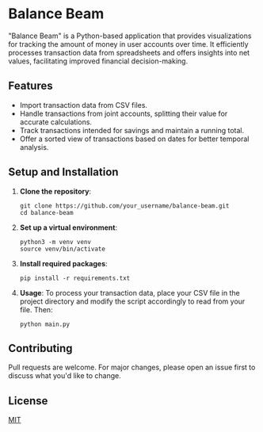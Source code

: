 # Balance Beam

"Balance Beam" is a Python-based application that provides visualizations for tracking the amount of money in user accounts over time. It efficiently processes transaction data from spreadsheets and offers insights into net values, facilitating improved financial decision-making.

## Features
- Import transaction data from CSV files.
- Handle transactions from joint accounts, splitting their value for accurate calculations.
- Track transactions intended for savings and maintain a running total.
- Offer a sorted view of transactions based on dates for better temporal analysis.

## Setup and Installation

1. **Clone the repository**:
    ```
    git clone https://github.com/your_username/balance-beam.git
    cd balance-beam
    ```

2. **Set up a virtual environment**:
    ```
    python3 -m venv venv
    source venv/bin/activate
    ```

3. **Install required packages**:
    ```
    pip install -r requirements.txt
    ```

4. **Usage**:
   To process your transaction data, place your CSV file in the project directory and modify the script accordingly to read from your file. Then:
    ```
    python main.py
    ```

## Contributing

Pull requests are welcome. For major changes, please open an issue first to discuss what you'd like to change.

## License

[MIT](https://choosealicense.com/licenses/mit/)
